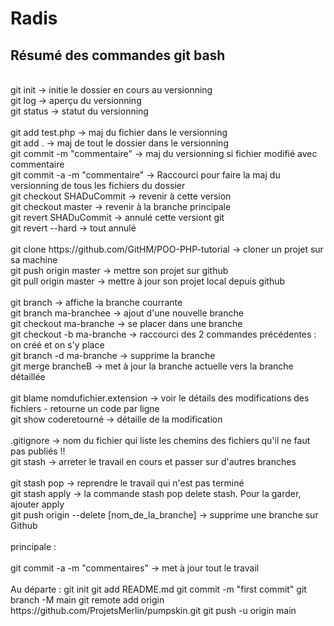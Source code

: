 # Radis
<h2>Résumé des commandes git bash</h2>
<br>
git init -> initie le dossier en cours au versionning<br>
git log -> aperçu du versionning<br>
git status -> statut du versionning<br>
<br>
git add test.php -> maj du fichier dans le versionning<br>
git add . -> maj de tout le dossier dans le versionning<br>
git commit -m "commentaire" -> maj du versionning si fichier modifié avec commentaire<br>
git commit -a -m "commentaire" -> Raccourci pour faire la maj du versionning de tous les fichiers du dossier
<br>
git checkout SHADuCommit -> revenir à cette version<br>
git checkout master -> revenir à la branche principale<br>
git revert SHADuCommit -> annulé cette versiont git<br>
git revert --hard -> tout annulé<br>
<br>
git clone https://github.com/GitHM/POO-PHP-tutorial -> cloner un projet sur sa machine<br>
git push origin master -> mettre son projet sur github<br>
git pull origin master -> mettre à jour son projet local depuis github<br>
<br>
git branch -> affiche la branche courrante<br>
git branch ma-branchee -> ajout d'une nouvelle branche<br>
git checkout ma-branche -> se placer dans une branche<br>
git checkout -b ma-branche -> raccourci des 2 commandes précédentes : on créé et on s'y place<br>
git branch -d ma-branche -> supprime la branche<br>
git merge brancheB -> met à jour la branche actuelle vers la branche détaillée<br>
<br>
git blame nomdufichier.extension -> voir le détails des modifications des fichiers - retourne un code par ligne<br>
git show coderetourné -> détaille de la modification<br>
<br>
.gitignore -> nom du fichier qui liste les chemins des fichiers qu'il ne faut pas publiés !!
<br>
git stash -> arreter le travail en cours et passer sur d'autres branches<br><br>
git stash pop -> reprendre le travail qui n'est pas terminé<br>
git stash apply -> la commande stash pop delete stash. Pour la garder, ajouter apply<br>
git push origin --delete [nom_de_la_branche] -> supprime une branche sur Github<br>
<br>
principale :<br>
<br>
git commit -a -m "commentaires" -> met à jour tout le travail<br>
<br>
Au départe :
git init
git add README.md
git commit -m "first commit"
git branch -M main
git remote add origin https://github.com/ProjetsMerlin/pumpskin.git
git push -u origin main

